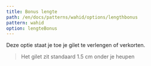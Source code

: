 ```yaml
---
title: Bonus lengte
path: /en/docs/patterns/wahid/options/lengthbonus
pattern: wahid
option: lengteBonus
---
```


Deze optie staat je toe je gilet te verlengen of verkorten.

> Het gilet zit standaard 1.5 cm onder je heupen